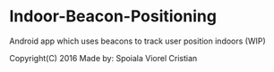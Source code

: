 # Indoor-Beacon-Positioning

Android app which uses beacons to track user position indoors (WIP)

Copyright(C) 2016
Made by: Spoiala Viorel Cristian 
